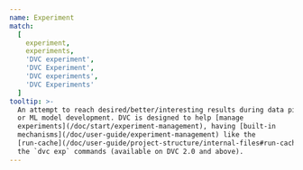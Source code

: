 ```yaml
---
name: Experiment
match:
  [
    experiment,
    experiments,
    'DVC experiment',
    'DVC Experiment',
    'DVC experiments',
    'DVC Experiments'
  ]
tooltip: >-
  An attempt to reach desired/better/interesting results during data pipelining
  or ML model development. DVC is designed to help [manage
  experiments](/doc/start/experiment-management), having [built-in
  mechanisms](/doc/user-guide/experiment-management) like the
  [run-cache](/doc/user-guide/project-structure/internal-files#run-cache) and
  the `dvc exp` commands (available on DVC 2.0 and above).
---
```

